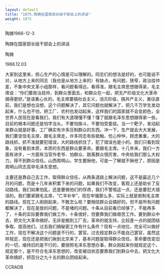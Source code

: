 ```yaml
---
layout: default
title: "1875.陶铸在国家部长级干部会上的讲话"
weight: 1875
---
```


陶铸1966-12-3

陶铸在国家部长级干部会上的讲话

陶铸

1966.12.03

大家到这里来，担心生产的心情是可以理解的。同志们的想法是好的，也可能说不对，从地方上来的同志（我也是从地方上来的）有缺点，有问题，狭窄，政治挂帅差，不象中央文革小组那样，看问题看得远，看得准，跟毛主席思想跟得紧，毛主席说：“你们要政治挂帅，到群众里面去，和群众在一起，把无产阶级文化大革命搞得更好。”是语重心长的，毛主席要搞社会主义，消灭阶级，搞共产主义，勇往直前，我们是想也没想，这个问题解决了，其它问题也就解决了，把几千万学生发动起来，什么也不怕，把工厂、农村也发动起来，这样我们的国家就不会变颜色，全世界人民现在是看我们，我们有大道理懂不懂？懂了就跟毛泽东思想跟得紧一些。目前的根本问题还是怕字当头。不要怕挨斗，不要怕受委屈。当一个靶子，发动起来群众就是好事，工厂确实有许多压制群众的东西。冲一下，生产就会大大发展，我们要坚信毛主席，跟毛主席走，许多同志有些抵触，忧心忡忡，顾虑重重，大的路线抓，抓不准就要犯错误，大的路线抓住了，犯了错误也是小的。我们只看到现象，没有看到本质，本质的东西是群众要革命。要跟毛主席。十几年来，我们一方面有进步，一方面有当官作老爷、怕群众、脱离群众很厉害，中央给我们那么大权力，得不到群众信任。山西周明山，学生要揪他，可是一了解就不揪他了，原因是周明山同志高举毛泽东思想。

主要还是靠自己去工作，取得群众信任，从两条道路上解决问题，这不是最近几个月的问题，而是十几年来积累下来的问题，如果我们不改变，客观上还是助长了反动路线，我们如果怕乱，还是要做他们的俘虏，我们不警惕这一点，还是要犯大错误的。我们要紧跟毛主席，“亡羊补牢”，现在牢骚那么多，实际上就是抵制毛主席的路线。现在工人刚刚起来，不敢怎么啦？要相信群众会搞好的。但不是所有问题都解决了，现在是放的问题，不是堵的问题。十条从目前看已经够了，不能再多了，十条的实际要靠我们做工作，十条很好，但要靠我们做艰苦工作。要到群众中去，把文化大革命搞好。无非是搬到工厂去，革命的就支持，比较差一点的就团结争取、提高他们。过去我们搞秘密工作有什么条件？现有一点地位，完全可以做好工作，现在不解决这个问题是不行的，罢官。过去规定群众不能自己罢官，虽然这样规定，现在还是把我们揪到北京来了，基本问题是取得群众信任，革命要改变旧的一切，维持旧的是不行的，要按照毛泽东思想办事，群众刚起来你就规定这个，规定那个，是不符合毛泽东思想的，改变被动状态要靠我们到群众中去，把文化大革命搞好，把百分之九十五的群众团结起来。

CCRADB

